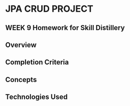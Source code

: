 # JPA CRUD PROJECT
## WEEK 9 Homework for Skill Distillery

## Overview

## Completion Criteria

## Concepts

## Technologies Used
